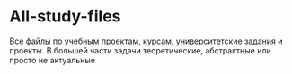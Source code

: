 # All-study-files
Все файлы по учебным проектам, курсам, университетские задания и проекты. В большей части задачи теоретические, абстрактные или просто не актуальные
